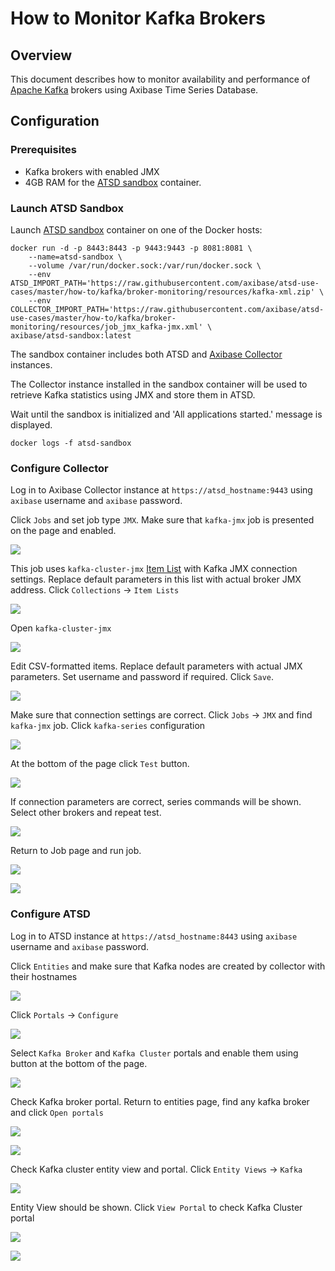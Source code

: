 # How to Monitor Kafka Brokers

## Overview

This document describes how to monitor availability and performance of [Apache Kafka](https://kafka.apache.org/) brokers using Axibase Time Series Database.

## Configuration

### Prerequisites

* Kafka brokers with enabled JMX
* 4GB RAM for the [ATSD sandbox](https://github.com/axibase/dockers/tree/atsd-sandbox) container.

### Launch ATSD Sandbox

Launch [ATSD sandbox](https://github.com/axibase/dockers/tree/atsd-sandbox) container on one of the Docker hosts:

```
docker run -d -p 8443:8443 -p 9443:9443 -p 8081:8081 \
    --name=atsd-sandbox \
    --volume /var/run/docker.sock:/var/run/docker.sock \
    --env ATSD_IMPORT_PATH='https://raw.githubusercontent.com/axibase/atsd-use-cases/master/how-to/kafka/broker-monitoring/resources/kafka-xml.zip' \
    --env COLLECTOR_IMPORT_PATH='https://raw.githubusercontent.com/axibase/atsd-use-cases/master/how-to/kafka/broker-monitoring/resources/job_jmx_kafka-jmx.xml' \
axibase/atsd-sandbox:latest
```

The sandbox container includes both ATSD and [Axibase Collector](https://github.com/axibase/axibase-collector/blob/master/jobs/docker.md) instances.

The Collector instance installed in the sandbox container will be used to retrieve Kafka statistics using JMX and store them in ATSD.

Wait until the sandbox is initialized and 'All applications started.' message is displayed.

```
docker logs -f atsd-sandbox
```

### Configure Collector

Log in to Axibase Collector instance at `https://atsd_hostname:9443` using `axibase` username and `axibase` password.

Click `Jobs` and set job type `JMX`. Make sure that `kafka-jmx` job is presented on the page and enabled.

![](images/check-kafka-job.png)

This job uses `kafka-cluster-jmx` [Item List](https://github.com/axibase/axibase-collector/blob/master/jobs/jmx.md#connection-parameters) with Kafka JMX connection settings.
Replace default parameters in this list with actual broker JMX address. Click `Collections` -> `Item Lists`

![](images/kafka-item-list-1.png)

Open `kafka-cluster-jmx`

![](images/kafka-item-list-2.png)

Edit CSV-formatted items. Replace default parameters with actual JMX parameters. Set username and password if required. Click `Save`.

![](images/kafka-item-list-3.png)

Make sure that connection settings are correct. Click `Jobs` -> `JMX` and find `kafka-jmx` job.
Click `kafka-series` configuration

![](images/kafka-job-check-1.png)

At the bottom of the page click `Test` button.

![](images/kafka-job-check-2.png)

If connection parameters are correct, series commands will be shown. Select other brokers and repeat test.

![](images/kafka-job-check-3.png)

Return to Job page and run job.

![](images/kafka-job-run-1.png)

![](images/kafka-job-run-2.png)

### Configure ATSD

Log in to ATSD instance at `https://atsd_hostname:8443` using `axibase` username and `axibase` password.

Click `Entities` and make sure that Kafka nodes are created by collector with their hostnames

![](images/atsd-entities-check.png)

Click `Portals` -> `Configure`

![](images/portals-enable-1.png)

Select `Kafka Broker` and `Kafka Cluster` portals and enable them using button at the bottom of the page.

![](images/portals-enable-2.png)

Check Kafka broker portal. Return to entities page, find any kafka broker and click `Open portals`

![](images/kafka-broker-portal-check-1.png)

![](images/kafka-broker-portal-check-2.png)

Check Kafka cluster entity view and portal. Click `Entity Views` -> `Kafka`

![](images/kafka-cluster-check-1.png)

Entity View should be shown. Click `View Portal` to check Kafka Cluster portal

![](images/kafka-cluster-check-2.png)

![](images/kafka-cluster-check-3.png)
